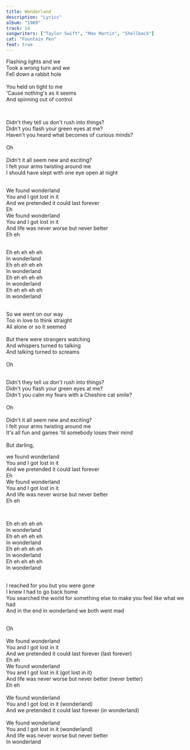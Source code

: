 ```yaml
---
title: Wonderland
description: "Lyrics"
album: "1989"
track: 14
songwriters: ["Taylor Swift", "Max Martin", "Shellback"]
cat: "Fountain Pen"
feat: true
---
```


<p className="verse-one">
Flashing lights and we <br />
Took a wrong turn and we <br />
Fell down a rabbit hole <br />
 <br />
You held on tight to me <br />
'Cause nothing's as it seems <br />
And spinning out of control <br />
</p>
 <br />
 <p className="pre-chorus">
Didn't they tell us don't rush into things? <br />
Didn't you flash your green eyes at me? <br />
Haven't you heard what becomes of curious minds? <br />
 <br />
Oh <br />
 <br />
Didn't it all seem new and exciting? <br />
I felt your arms twisting around me <br />
I should have slept with one eye open at night <br />
</p>
<p className="chorus">
 <br />
We found wonderland <br />
You and I got lost in it <br />
And we pretended it could last forever <br />
Eh <br />
We found wonderland <br />
You and I got lost in it <br />
And life was never worse but never better <br />
Eh eh <br />
</p>
<p className="post-chorus">
 <br />
Eh eh eh eh eh <br />
In wonderland <br />
Eh eh eh eh eh <br />
In wonderland <br />
Eh eh eh eh eh <br />
In wonderland <br />
Eh eh eh eh eh <br />
In wonderland <br />
 <br />
 </p>
 <p className="verse-two">
So we went on our way <br />
Too in love to think straight <br />
All alone or so it seemed <br />
 <br />
But there were strangers watching <br />
And whispers turned to talking <br />
And talking turned to screams <br />
 <br />
Oh <br />
</p>
<p className="pre-chorus">
 <br />
Didn't they tell us don't rush into things? <br />
Didn't you flash your green eyes at me? <br />
Didn't you calm my fears with a Cheshire cat smile? <br />
 <br />
Oh <br />
 <br />
Didn't it all seem new and exciting? <br />
I felt your arms twisting around me <br />
It's all fun and games 'til somebody loses their mind <br />
 <br />
But darling,
</p>
<p className="chorus">
we found wonderland <br />
You and I got lost in it <br />
And we pretended it could last forever <br />
Eh <br />
We found wonderland <br />
You and I got lost in it <br />
And life was never worse but never better <br />
Eh eh <br />
</p>
 <br />
 <p className="post-chorus">
Eh eh eh eh eh <br />
In wonderland <br />
Eh eh eh eh eh <br />
In wonderland <br />
Eh eh eh eh eh <br />
In wonderland <br />
Eh eh eh eh eh <br />
In wonderland <br />
 <br />
 </p>
 <p className="bridge">
I reached for you but you were gone <br />
I knew I had to go back home <br />
You searched the world for something else to make you feel like what we had <br />
And in the end in wonderland we both went mad <br />
</p>
<p className="chorus">
 <br />
Oh <br />
 <br />
We found wonderland <br />
You and I got lost in it <br />
And we pretended it could last forever (last forever) <br />
Eh eh <br />
We found wonderland <br />
You and I got lost in it (got lost in it) <br />
And life was never worse but never better (never better) <br />
Eh eh <br />
 <br />
We found wonderland <br />
You and I got lost in it (wonderland) <br />
And we pretended it could last forever (in wonderland) <br />
 <br />
We found wonderland <br />
You and I got lost in it (wonderland) <br />
And life was never worse but never better <br />
In wonderland <br />
</p>
